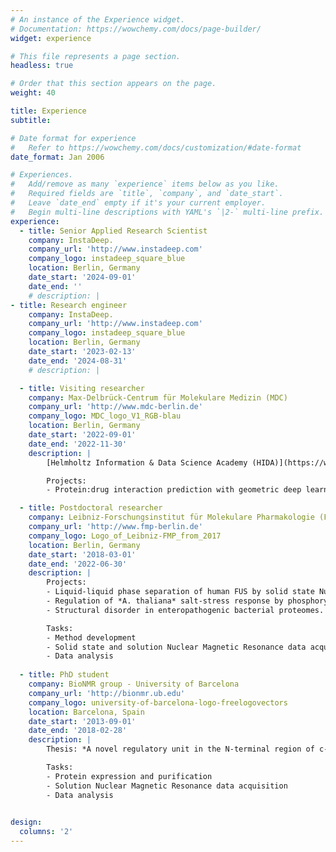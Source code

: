```yaml
---
# An instance of the Experience widget.
# Documentation: https://wowchemy.com/docs/page-builder/
widget: experience

# This file represents a page section.
headless: true

# Order that this section appears on the page.
weight: 40

title: Experience
subtitle:

# Date format for experience
#   Refer to https://wowchemy.com/docs/customization/#date-format
date_format: Jan 2006

# Experiences.
#   Add/remove as many `experience` items below as you like.
#   Required fields are `title`, `company`, and `date_start`.
#   Leave `date_end` empty if it's your current employer.
#   Begin multi-line descriptions with YAML's `|2-` multi-line prefix.
experience:
  - title: Senior Applied Research Scientist
    company: InstaDeep.
    company_url: 'http://www.instadeep.com'
    company_logo: instadeep_square_blue
    location: Berlin, Germany
    date_start: '2024-09-01'
    date_end: ''
    # description: |
- title: Research engineer
    company: InstaDeep.
    company_url: 'http://www.instadeep.com'
    company_logo: instadeep_square_blue
    location: Berlin, Germany
    date_start: '2023-02-13'
    date_end: '2024-08-31'
    # description: |

  - title: Visiting researcher
    company: Max-Delbrück-Centrum für Molekulare Medizin (MDC)
    company_url: 'http://www.mdc-berlin.de'
    company_logo: MDC_logo_V1_RGB-blau
    location: Berlin, Germany
    date_start: '2022-09-01'
    date_end: '2022-11-30'
    description: |
        [Helmholtz Information & Data Science Academy (HIDA)](https://www.helmholtz-hida.de/) grantee at the MDC Bioinformatics unit.

        Projects:
        - Protein:drug interaction prediction with geometric deep learning and protein language models.

  - title: Postdoctoral researcher
    company: Leibniz-Forschungsinstitut für Molekulare Pharmakologie (FMP-Berlin)
    company_url: 'http://www.fmp-berlin.de'
    company_logo: Logo_of_Leibniz-FMP_from_2017
    location: Berlin, Germany
    date_start: '2018-03-01'
    date_end: '2022-06-30'
    description: |
        Projects:
        - Liquid-liquid phase separation of human FUS by solid state Nuclear Magnetic Resonance 
        - Regulation of *A. thaliana* salt-stress response by phosphorylation of protein CC1
        - Structural disorder in enteropathogenic bacterial proteomes.

        Tasks:
        - Method development
        - Solid state and solution Nuclear Magnetic Resonance data acquisition
        - Data analysis
        
  - title: PhD student
    company: BioNMR group - University of Barcelona
    company_url: 'http://bionmr.ub.edu'
    company_logo: university-of-barcelona-logo-freelogovectors
    location: Barcelona, Spain
    date_start: '2013-09-01'
    date_end: '2018-02-28'
    description: | 
        Thesis: *A novel regulatory unit in the N-terminal region of c-src*.

        Tasks:
        - Protein expression and purification
        - Solution Nuclear Magnetic Resonance data acquisition
        - Data analysis
    

design:
  columns: '2'
---
```

